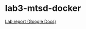 # lab3-mtsd-docker

[Lab report (Google Docs)](https://docs.google.com/document/d/1rTAJmhF_D-1TqKdQ9M9-Q1saaVBibNPuHMP8D43eKJ8/edit?usp=sharing)
